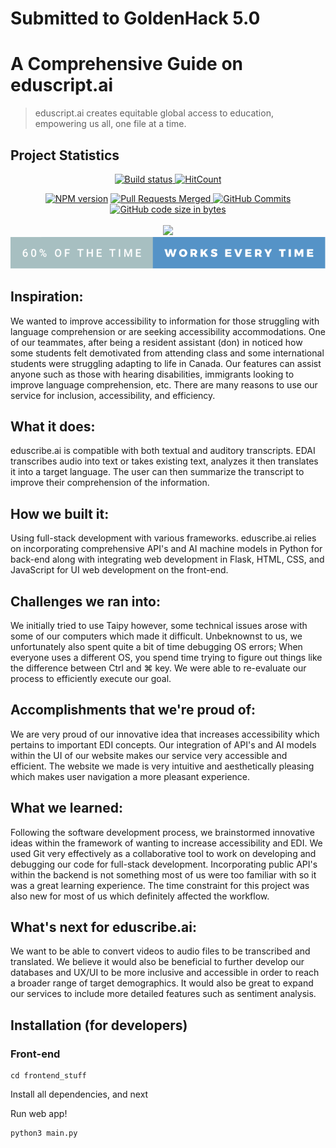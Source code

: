 # Submitted to GoldenHack 5.0

# A Comprehensive Guide on eduscript.ai

> eduscript.ai creates equitable global access to education, empowering us all, one file at a time.

## Project Statistics

<p align="center">
    <a href="https://github.com/simple-icons/simple-icons/actions?query=workflow%3AVerify+branch%3Adevelop">
        <img src="https://img.shields.io/github/actions/workflow/status/simple-icons/simple-icons/verify.yml?branch=develop&logo=github&label=tests" alt="Build status"/>
    </a>
    <a href="https://hits.dwyl.com/angeladev333/hack-the-6ix">
        <img src="https://img.shields.io/endpoint?url=https%3A%2F%2Fhits.dwyl.com%2Fangeladev333%2Fhack-the-6ix.json%3Fcolor%3Dpink" alt="HitCount"/>
    </a>
</p>

<p align="center">
    <a href="https://www.npmjs.com/package/simple-icons"><img src="https://img.shields.io/npm/v/simple-icons.svg?logo=npm" alt="NPM version"/></a>
    <a href="https://github.com/{owner}/{repo}/pulls">
    <img src="https://img.shields.io/badge/pull%20requests%20merged-4-blue" alt="Pull Requests Merged">
    </a>
    <a href="https://github.com/{owner}/{repo}/commits">
    <img src="https://img.shields.io/badge/commits-100+-blue" alt="GitHub Commits"> <img alt="GitHub code size in bytes" src="https://img.shields.io/github/languages/code-size/angeladev333/hack-the-6ix">
<br/><br/>
    <img src="https://raw.githubusercontent.com/BraveUX/for-the-badge/master/src/images/badges/0-percent-optimized.svg" />
                <img src="https://raw.githubusercontent.com/BraveUX/for-the-badge/master/src/images/badges/60-percent-of-the-time-works-every-time.svg" />
</a>

</p>

## Inspiration: 
We wanted to improve accessibility to information for those struggling with language comprehension or are seeking accessibility accommodations. One of our teammates, after being a resident assistant (don) in noticed how some students felt demotivated from attending class and some international students were struggling adapting to life in Canada. Our features can assist anyone such as those with hearing disabilities, immigrants looking to improve language comprehension, etc. There are many reasons to use our service for inclusion, accessibility, and efficiency.

## What it does: 
eduscribe.ai is compatible with both textual and auditory transcripts. EDAI transcribes audio into text or takes existing text, analyzes it then translates it into a target language. The user can then summarize the transcript to improve their comprehension of the information.

## How we built it: 
Using full-stack development with various frameworks. eduscribe.ai relies on incorporating comprehensive API's and AI machine models in Python for back-end along with integrating web development in Flask, HTML, CSS, and JavaScript for UI web development on the front-end.

## Challenges we ran into: 
We initially tried to use Taipy however, some technical issues arose with some of our computers which made it difficult. Unbeknownst to us, we unfortunately also spent quite a bit of time debugging OS errors; When everyone uses a different OS, you spend time trying to figure out things like the difference between Ctrl and ⌘ key. We were able to re-evaluate our process to efficiently execute our goal.

## Accomplishments that we're proud of:
We are very proud of our innovative idea that increases accessibility which pertains to important EDI concepts. Our integration of API's and AI models within the UI of our website makes our service very accessible and efficient. The website we made is very intuitive and aesthetically pleasing which makes user navigation a more pleasant experience.

## What we learned:

Following the software development process, we brainstormed innovative ideas within the framework of wanting to increase accessibility and EDI. We used Git very effectively as a collaborative tool to work on developing and debugging our code for full-stack development. Incorporating public API's within the backend is not something most of us were too familiar with so it was a great learning experience. The time constraint for this project was also new for most of us which definitely affected the workflow.

## What's next for eduscribe.ai:
We want to be able to convert videos to audio files to be transcribed and translated. We believe it would also be beneficial to further develop our databases and UX/UI to be more inclusive and accessible in order to reach a broader range of target demographics. It would also be great to expand our services to include more detailed features such as sentiment analysis.

## Installation (for developers)

### Front-end

```shell
cd frontend_stuff
```

Install all dependencies, and next

Run web app!

```shell
python3 main.py
```
